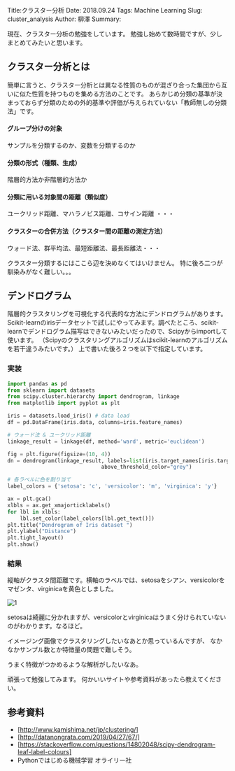 Title:クラスター分析
Date: 2018.09.24
Tags: Machine Learning
Slug: cluster_analysis
Author: 柳澤
Summary:

現在、クラスター分析の勉強をしています。
勉強し始めて数時間ですが、少しまとめてみたいと思います。

## クラスター分析とは
簡単に言うと、クラスター分析とは異なる性質のものが混ざり合った集団から互いに似た性質を持つものを集める方法のことです。
あらかじめ分類の基準が決まっておらず分類のための外的基準や評価が与えられていない「教師無しの分類法」です。

#### グループ分けの対象
サンプルを分類するのか、変数を分類するのか

#### 分類の形式（種類、生成）
階層的方法か非階層的方法か

#### 分類に用いる対象間の距離（類似度）
ユークリッド距離、マハラノビス距離、コサイン距離 ・・・

#### クラスターの合併方法（クラスター間の距離の測定方法）
ウォード法、群平均法、最短距離法、最長距離法・・・

クラスター分類するにはここら辺を決めなくてはいけません。
特に後ろ二つが馴染みがなく難しい。。。

## デンドログラム
階層的クラスタリングを可視化する代表的な方法にデンドログラムがあります。Scikit-learnのirisデータセットで試しにやってみます。調べたところ、scikit-learnでデンドログラム描写はできないみたいだったので、Scipyからimportして使います。
（Scipyのクラスタリングアルゴリズムはscikit-learnのアルゴリズムを若干違うみたいです。）
上で書いた後ろ２つを以下で指定しています。
### 実装
```python
import pandas as pd
from sklearn import datasets
from scipy.cluster.hierarchy import dendrogram, linkage
from matplotlib import pyplot as plt

iris = datasets.load_iris() # data load
df = pd.DataFrame(iris.data, columns=iris.feature_names)

# ウォード法 & ユークリッド距離
linkage_result = linkage(df, method='ward', metric='euclidean')

fig = plt.figure(figsize=(10, 4))
dn = dendrogram(linkage_result, labels=list(iris.target_names[iris.target]),
                              above_threshold_color="grey")

# 各ラベルに色を割り当て
label_colors = {'setosa': 'c', 'versicolor': 'm', 'virginica': 'y'}

ax = plt.gca()
xlbls = ax.get_xmajorticklabels()
for lbl in xlbls:
    lbl.set_color(label_colors[lbl.get_text()])
plt.title("Dendrogram of Iris dataset ")
plt.ylabel("Distance")
plt.tight_layout()
plt.show()
```

### 結果
縦軸がクラスタ間距離です。横軸のラベルでは、setosaをシアン、versicolorをマゼンタ、virginicaを黄色としました。

![1]({attach}images/cluster_analysis_figs/dendrogram.png)

setosaは綺麗に分かれますが、versicolorとvirginicaはうまく分けられていないのがわかります。なるほど。

イメージング画像でクラスタリングしたいなあとか思っているんですが、
なかなかサンプル数とか特徴量の問題で難しそう。

うまく特徴がつかめるような解析がしたいなあ。

頑張って勉強してみます。
何かいいサイトや参考資料があったら教えてください。

## 参考資料
- [http://www.kamishima.net/jp/clustering/]
- [http://datanongrata.com/2019/04/27/67/]
- [https://stackoverflow.com/questions/14802048/scipy-dendrogram-leaf-label-colours]
- Pythonではじめる機械学習 オライリー社
